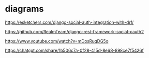 # diagrams

https://esketchers.com/django-social-auth-integration-with-drf/

https://github.com/RealmTeam/django-rest-framework-social-oauth2

https://www.youtube.com/watch?v=mDosRuqDG5o

https://chatgpt.com/share/1b506c7a-0f28-415d-8e68-898ce7f5426f
